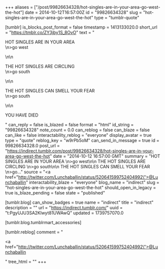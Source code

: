+++
aliases = ["/post/99826634328/hot-singles-are-in-your-area-go-west-the-hot"]
date = 2014-10-12T16:57:00Z
id = "99826634328"
slug = "hot-singles-are-in-your-area-go-west-the-hot"
type = "tumblr-quote"

[tumblr]
is_blocks_post_format = false
timestamp = 1413133020.0
short_url = "https://tmblr.co/ZY3jby1S_8OvO"
text = "<p>HOT SINGLES ARE IN YOUR AREA<br/>\n&gt;go west</p>\n\n<p>THE HOT SINGLES ARE CIRCLING<br/>\n&gt;go south</p>\n\n<p>THE HOT SINGLES CAN SMELL YOUR FEAR<br/>\n&gt;go south</p>\n\n<p>YOU HAVE DIED</p>"
can_reply = false
is_blazed = false
format = "html"
id_string = "99826634328"
note_count = 0.0
can_reblog = false
can_blaze = false
can_like = false
interactability_reblog = "everyone"
display_avatar = true
type = "quote"
reblog_key = "w9rPb5oM"
can_send_in_message = true
id = 99826634328.0
post_url = "https://indirect.tumblr.com/post/99826634328/hot-singles-are-in-your-area-go-west-the-hot"
date = "2014-10-12 16:57:00 GMT"
summary = "HOT SINGLES ARE IN YOUR AREA \n>go west\n\n THE HOT SINGLES ARE CIRCLING \n>go south\n\n THE HOT SINGLES CAN SMELL YOUR FEAR \n>go..."
source = "<a href=\"http://twitter.com/Lunchaballin/status/520641599752404992\">@Lunchaballin</a>"
interactability_blaze = "everyone"
blog_name = "indirect"
slug = "hot-singles-are-in-your-area-go-west-the-hot"
should_open_in_legacy = true
is_blaze_pending = false
state = "published"

[tumblr.blog]
can_show_badges = true
name = "indirect"
title = "indirect"
description = ""
url = "https://indirect.tumblr.com/"
uuid = "t:PgyUJU3SA2Klwyt81UWAwQ"
updated = 1739757070.0

[tumblr.blog.tumblrmart_accessories]

[tumblr.reblog]
comment = "<p><a href=\"http://twitter.com/Lunchaballin/status/520641599752404992\">@Lunchaballin</a></p>"
tree_html = ""
+++
